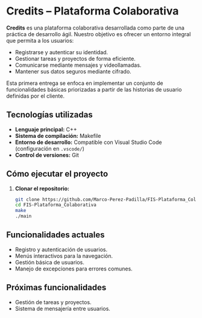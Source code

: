 # Credits – Plataforma Colaborativa

**Credits** es una plataforma colaborativa desarrollada como parte de una práctica de desarrollo ágil. Nuestro objetivo es ofrecer un entorno integral que permita a los usuarios:

- Registrarse y autenticar su identidad.
- Gestionar tareas y proyectos de forma eficiente.
- Comunicarse mediante mensajes y videollamadas.
- Mantener sus datos seguros mediante cifrado.

Esta primera entrega se enfoca en implementar un conjunto de funcionalidades básicas priorizadas a partir de las historias de usuario definidas por el cliente.

## Tecnologías utilizadas

- **Lenguaje principal:** C++
- **Sistema de compilación:** Makefile
- **Entorno de desarrollo:** Compatible con Visual Studio Code (configuración en `.vscode/`)
- **Control de versiones:** Git


## Cómo ejecutar el proyecto

1. **Clonar el repositorio:**

   ```bash
   git clone https://github.com/Marco-Perez-Padilla/FIS-Plataforma_Colaborativa.git
   cd FIS-Plataforma_Colaborativa
   make
   ./main
   
## Funcionalidades actuales

- Registro y autenticación de usuarios.
- Menús interactivos para la navegación.
- Gestión básica de usuarios.
- Manejo de excepciones para errores comunes.

## Próximas funcionalidades

- Gestión de tareas y proyectos.
- Sistema de mensajería entre usuarios.
